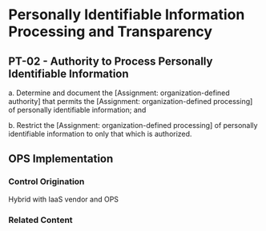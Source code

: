 # Personally Identifiable Information Processing and Transparency
## PT-02 - Authority to Process Personally Identifiable Information

a. Determine and document the [Assignment: organization-defined authority] that permits the [Assignment: organization-defined processing] of personally identifiable information; and

b. Restrict the [Assignment: organization-defined processing] of personally identifiable information to only that which is authorized.

## OPS Implementation

### Control Origination

Hybrid with IaaS vendor and OPS

### Related Content

